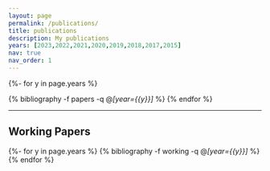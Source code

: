 ```yaml
---
layout: page
permalink: /publications/
title: publications
description: My publications
years: [2023,2022,2021,2020,2019,2018,2017,2015]
nav: true
nav_order: 1
---
```

<!-- _pages/publications.md -->
<div class="publications">

{%- for y in page.years %}
<!--  <h2 class="year">{{y}}</h2> -->
  {% bibliography -f papers -q @*[year={{y}}]* %}
{% endfor %}

</div>

------------------------------------------------------------------------------------------------------------------------

## Working Papers

<div class="publications">

{%- for y in page.years %}
  {% bibliography -f working -q @*[year={{y}}]* %}
{% endfor %}

</div>